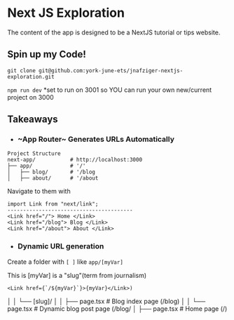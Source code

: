 # Next JS Exploration

The content of the app is designed to be a NextJS tutorial or tips website. 

## Spin up my Code!

`git clone git@github.com:york-june-ets/jnafziger-nextjs-exploration.git`

`npm run dev` *set to run on 3001 so YOU can run your own new/current project on 3000


## Takeaways

- ### ~App Router~ Generates URLs Automatically 

```
Project Structure
next-app/     		# http://localhost:3000
├── app/			# '/'
│   ├── blog/		# '/blog
│   ├── about/ 		# '/about
```
Navigate to them with 
```TS
import Link from "next/link";
----------------------------------------
<Link href="/"> Home </Link>
<Link href="/blog"> Blog </Link>
<Link href="/about"> About </Link>
```


- ### Dynamic URL generation
Create a folder with `[ ]` like `app/[myVar]`

This is [myVar] is a "slug"(term from journalism)
```TS
<Link href={`/${myVar}`}>{myVar}</Link>)
```

│   │   └── [slug]/	
│   │   ├── page.tsx           # Blog index page (/blog)
│   │       └── page.tsx       # Dynamic blog post page (/blog/
│   ├── page.tsx               # Home page (/)